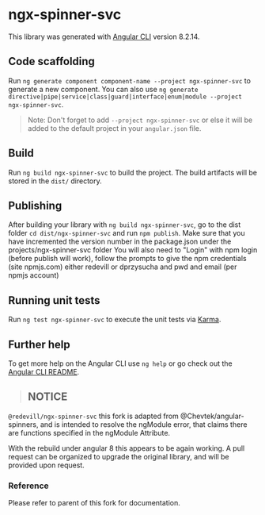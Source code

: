 # ngx-spinner-svc

This library was generated with [Angular CLI](https://github.com/angular/angular-cli) version 8.2.14.

## Code scaffolding

Run `ng generate component component-name --project ngx-spinner-svc` to generate a new component. You can also use `ng generate directive|pipe|service|class|guard|interface|enum|module --project ngx-spinner-svc`.
> Note: Don't forget to add `--project ngx-spinner-svc` or else it will be added to the default project in your `angular.json` file. 

## Build

Run `ng build ngx-spinner-svc` to build the project. The build artifacts will be stored in the `dist/` directory.

## Publishing

After building your library with `ng build ngx-spinner-svc`, go to the dist folder `cd dist/ngx-spinner-svc` and run `npm publish`.
Make sure that you have incremented the version number in the package.json under the projects/ngx-spinner-svc folder
You will also need to "Login" with npm login (before publish will work), follow the prompts to give the npm credentials (site npmjs.com)
either redevill or dprzysucha and pwd and email (per npmjs account)

## Running unit tests

Run `ng test ngx-spinner-svc` to execute the unit tests via [Karma](https://karma-runner.github.io).

## Further help

To get more help on the Angular CLI use `ng help` or go check out the [Angular CLI README](https://github.com/angular/angular-cli/blob/master/README.md).


> ## NOTICE
`@redevill/ngx-spinner-svc` this fork is adapted from @Chevtek/angular-spinners, and is intended to resolve the ngModule error, that claims there are functions specified in the ngModule Attribute.

With the rebuild under angular 8 this appears to be again working. A pull request can be organized to upgrade the original library, and will be provided upon request.

### Reference
Please refer to parent of this fork for documentation.
